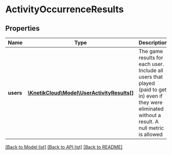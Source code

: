 # ActivityOccurrenceResults

## Properties
Name | Type | Description | Notes
------------ | ------------- | ------------- | -------------
**users** | [**\KnetikCloud\Model\UserActivityResults[]**](UserActivityResults.md) | The game results for each user. Include all users that played (paid to get in) even if they were eliminated without a result. A null metric is allowed | 

[[Back to Model list]](../README.md#documentation-for-models) [[Back to API list]](../README.md#documentation-for-api-endpoints) [[Back to README]](../README.md)


